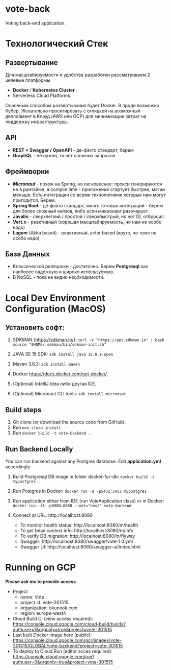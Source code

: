 # vote-back
Voting back-end application.

# Технологический Стек
## Развертывание
Для масштабируемости и удобства разработки рассматриваем 2 целевые платформы
* **Docker** / **Kubernetes Cluster**
* Serverless Cloud Platforms

Основным способом развертывания будет Docker. В проде возможно Кубер. Желательно проектировать с оглядкой на возможный деплоймент в Клауд (AWS или GCP) для минимизации затрат на поддержку инфраструктуры.

## API
* **REST + Swagger / OpenAPI** - де-факто стандарт, берем
* **GraphQL** - не нужен, тк нет сложных запросов

## Фреймворки
* **_Micronaut_** - похож на Spring, но легковеснее: прокси генерируются не в рантайме, а compile time - приложение стартует быстрее, магии меньше.
  Есть интеграции со всеми технологиями которые нам могут пригодится. Берем.
* **Spring Boot** - де-факто стандарт, много готовых интеграций - берем для более сложный кейзов, либо если микронавт разочарует.
* **Javalin** - сверхлегкий / простой / сверхбыстрый, но нет DI, отбросил.
* **Vert.x** - реактивный  (хорошая масштабируемость, но нам не особо надо)
* **Lagom** (Akka based) - реактивный, actor based (круто, но тоже не особо надо)

## База Данных
* Классической реляцонки - достаточно. Берем **Postgresql** как наиболее надежную и широко используемую.
* В NoSQL - пока не видно необходимости.

# Local Dev Environment Configuration (MacOS)

## Установить софт:
1. SDKMAN (https://sdkman.io/):
   `curl -s "https://get.sdkman.io" | bash`
   `source "$HOME/.sdkman/bin/sdkman-init.sh"`
2. JAVA SE 15 SDK:
   `sdk install java 15.0.1-open`
3. Maven 3.6.3:
   `sdk install maven`
4. Docker https://docs.docker.com/get-docker/

5. (Optional) IntelliJ Idea либо другая IDE.
   
6. (Optional) Micronaut CLI tools:
   `sdk install micronaut`

## Build steps

1. Git clone (or download the source code from GitHub).
2. Run `mvn clean install`
3. Run `docker build -t vote-backend .`

## Run Backend Locally
You can run backend against any Postgres database. Edit **application.yml** accordingly.

1. Build Postgresql DB image in folder docker-for-db:
   `docker build -t mypostgres .`
   
2. Run Postgres in Docker:
   `docker run -d -p5432:5432 mypostgres`
   
3. Run application either from IDE (run VoteApplication class) or in Docker:
   `docker run -it -p8080:8080 --net="host' vote-backend`
      
4. Connect at URL: http://localhost:8080
   * To monitor health status: http://localhost:8080/m/health
   * To get bean context info: http://localhost:8080/m/info
   * To verify DB migration: http://localhost:8080/m/flyway
   * Swagger: http://localhost:8080/swagger/vote-1.0.yml
   * Swagger UI: http://localhost:8080/swagger-ui/index.html


# Running on GCP

**Please ask me to provide access**
* Project 
  * name: Vote
  * project id: vote-301515
  * organization: okunook.com 
  * region: europe-west4
* Cloud Build CI (view access required): https://console.cloud.google.com/cloud-build/builds?authuser=1&orgonly=true&project=vote-301515
* Last built Docker image here (public): https://console.cloud.google.com/gcr/images/vote-301515/GLOBAL/vote-backend?project=vote-301515
* To deploy to Cloud Run (editor acces required): https://console.cloud.google.com/run?authuser=0&orgonly=true&project=vote-301515


